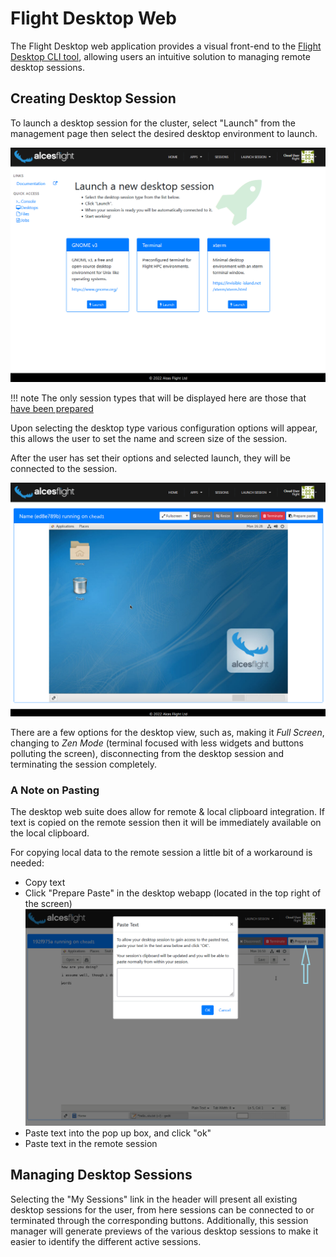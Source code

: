 # Flight Desktop Web

The Flight Desktop web application provides a visual front-end to the [Flight Desktop CLI tool](../flight-user-suite/flight-desktop/index.md), allowing users an intuitive solution to managing remote desktop sessions. 

## Creating Desktop Session

To launch a desktop session for the cluster, select "Launch" from the management page then select the desired desktop environment to launch.

![](img/flight_web_desktop_launch.png)

!!! note
    The only session types that will be displayed here are those that [have been prepared](../flight-user-suite/flight-desktop/prepare.md#preparing-a-type) 

Upon selecting the desktop type various configuration options will appear, this allows the user to set the name and screen size of the session. 

After the user has set their options and selected launch, they will be connected to the session.

![](img/flight_web_desktop_vnc.png)

There are a few options for the desktop view, such as, making it _Full Screen_, changing to _Zen Mode_ (terminal focused with less widgets and buttons polluting the screen), disconnecting from the desktop session and terminating the session completely.

### A Note on Pasting

The desktop web suite does allow for remote & local clipboard integration. If text is copied on the remote session then it will be immediately available on the local clipboard.

For copying local data to the remote session a little bit of a workaround is needed:

- Copy text
- Click "Prepare Paste" in the desktop webapp (located in the top right of the screen)
    ![](img/flight_web_desktop_prepare_paste.png)
- Paste text into the pop up box, and click "ok"
- Paste text in the remote session

## Managing Desktop Sessions

Selecting the "My Sessions" link in the header will present all existing desktop sessions for the user, from here sessions can be connected to or terminated through the corresponding buttons. Additionally, this session manager will generate previews of the various desktop sessions to make it easier to identify the different active sessions.

